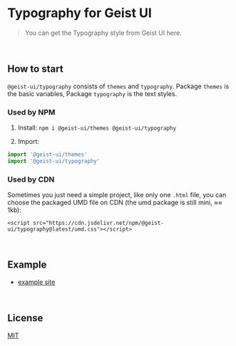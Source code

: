 # Typography for Geist UI

> You can get the Typography style from Geist UI here.

<br/>

## How to start

`@geist-ui/typography` consists of `themes` and `typography`. Package `themes` is the basic variables, Package `typography` is the text styles.

### Used by NPM

  1. Install: `npm i @geist-ui/themes @geist-ui/typography`

  2. Import:
  ```js
  import '@geist-ui/themes'
  import '@geist-ui/typography'
  ```

### Used by CDN

Sometimes you just need a simple project, like only one `.html` file,
you can choose the packaged UMD file on CDN (the umd package is still mini, ≈≈ 1kb):

  ```
  <script src="https://cdn.jsdelivr.net/npm/@geist-ui/typography@latest/umd.css"></script>
  ```

<br/>

## Example

  - [example site](https://typography.geist-ui.co/)

<br/>

## License
[MIT](https://raw.githubusercontent.com/geist-ui/typography/master/LICENSE)

